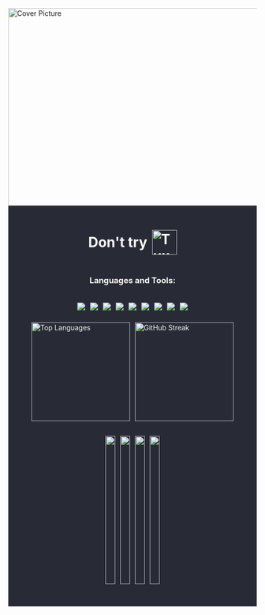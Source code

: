 <img src="https://www.nasa.gov/sites/default/files/thumbnails/image/pia23645_pbd_main-16.jpg" alt="Cover Picture" width="960" height="400">
<div style="background-color: #282a36; padding: 10px;">
  <h1 style="color: #f8f8f2; display: flex; align-items: center; justify-content: center;">
    Don't try <img src="https://chemnitzer.linux-tage.de/2019/static/img/box/tuxel.gif" alt="Tuxel" width="50" height="50" style="margin-left: 10px;">
  </h1>
  <div style="background-color: #282a36; color: #f8f8f2; display: flex; flex-direction: column; align-items: center;">
    <h3>Languages and Tools:</h3>
    <p style="display: flex; flex-wrap: wrap; justify-content: center;">
      <img src="https://img.shields.io/badge/-C-555555?style=flat-square&logo=c&logoColor=white" style="margin: 5px;"/>
      <img src="https://img.shields.io/badge/-C++-00599C?style=flat-square&logo=c%2B%2B&logoColor=white" style="margin: 5px;"/>
      <img src="https://img.shields.io/badge/-Flutter-02569B?style=flat-square&logo=flutter&logoColor=white" style="margin: 5px;"/>
      <img src="https://img.shields.io/badge/-Git-F05032?style=flat-square&logo=git&logoColor=white" style="margin: 5px;"/>
      <img src="https://img.shields.io/badge/-Java-007396?style=flat-square&logo=java&logoColor=white" style="margin: 5px;"/>
      <img src="https://img.shields.io/badge/-Linux-FCC624?style=flat-square&logo=linux&logoColor=white" style="margin: 5px;"/>
      <img src="https://img.shields.io/badge/-MariaDB-003545?style=flat-square&logo=mariadb&logoColor=white" style="margin: 5px;"/>
      <img src="https://img.shields.io/badge/-MS%20SQL%20Server-CC2927?style=flat-square&logo=microsoft%20sql%20server&logoColor=white" style="margin: 5px;"/>
      <img src="https://img.shields.io/badge/-MySQL-4479A1?style=flat-square&logo=mysql&logoColor=white" style="margin: 5px;"/>
    </p>
    <div style="display: flex; flex-wrap: wrap; justify-content: center; align-items: center; margin-bottom: 20px;">
      <img src="https://github-readme-stats.vercel.app/api/top-langs/?username=xuantruongit32&theme=dracula" alt="Top Languages" style="margin: 5px; height: 200px;"/>
      <img src="https://github-readme-streak-stats.herokuapp.com/?user=xuantruongit32&theme=dracula" alt="GitHub Streak" style="margin: 5px; height: 200px;"/>
    </div>
    <div style="display: flex; flex-wrap: wrap; justify-content: center; align-items: center; height: 300px; margin-bottom: 40px;">
      <a href="https://github.com/xuantruongit32/Remap-keyboard" style="margin: 5px;">
        <img src="https://github-readme-stats.anuraghazra1.vercel.app/api/pin/?username=xuantruongit32&repo=Remap-keyboard&theme=tokyonight" style="height: 100%;"/>
      </a>
      <a href="https://github.com/xuantruongit32/cleantiktok" style="margin: 5px;">
        <img src="https://github-readme-stats.anuraghazra1.vercel.app/api/pin/?username=xuantruongit32&repo=cleantiktok&theme=tokyonight" style="height: 100%;"/>
      </a>
       <a href="https://github.com/xuantruongit32/fym" style="margin: 5px;">
        <img src="https://github-readme-stats.anuraghazra1.vercel.app/api/pin/?username=xuantruongit32&repo=fym&theme=nightowl" style="height: 100%;"/>
      </a>
       <a href="https://github.com/xuantruongit32/ProjectThuatToan" style="margin: 5px;">
        <img src="https://github-readme-stats.anuraghazra1.vercel.app/api/pin/?username=xuantruongit32&repo=ProjectThuatToan&theme=nightowl" style="height: 100%;"/>
      </a>
    </div>
  </div>
</div>
